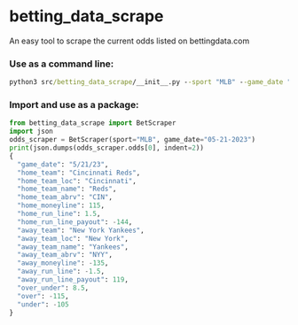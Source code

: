 # betting_data_scrape

An easy tool to scrape the current odds listed on bettingdata.com

### Use as a command line:

```cmd
python3 src/betting_data_scrape/__init__.py --sport "MLB" --game_date "05-21-2023"
```

### Import and use as a package:

```python
from betting_data_scrape import BetScraper
import json
odds_scraper = BetScraper(sport="MLB", game_date="05-21-2023")
print(json.dumps(odds_scraper.odds[0], indent=2))
{
  "game_date": "5/21/23",
  "home_team": "Cincinnati Reds",
  "home_team_loc": "Cincinnati",
  "home_team_name": "Reds",
  "home_team_abrv": "CIN",
  "home_moneyline": 115,
  "home_run_line": 1.5,
  "home_run_line_payout": -144,
  "away_team": "New York Yankees",
  "away_team_loc": "New York",
  "away_team_name": "Yankees",
  "away_team_abrv": "NYY",
  "away_moneyline": -135,
  "away_run_line": -1.5,
  "away_run_line_payout": 119,
  "over_under": 8.5,
  "over": -115,
  "under": -105
}
```
